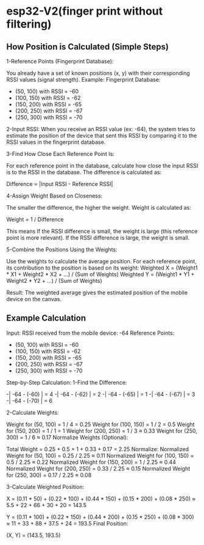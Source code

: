 # esp32-V2(finger print without filtering)

## How Position is Calculated (Simple Steps)
1-Reference Points (Fingerprint Database):

You already have a set of known positions (x, y) with their corresponding RSSI values (signal strength).
Example:
Fingerprint Database:
- (50, 100) with RSSI = -60
- (100, 150) with RSSI = -62
- (150, 200) with RSSI = -65
- (200, 250) with RSSI = -67
- (250, 300) with RSSI = -70
  
2-Input RSSI:
When you receive an RSSI value (ex: -64), the system tries to estimate the position of the device that sent this RSSI by comparing it to the RSSI values in the fingerprint database.

3-Find How Close Each Reference Point Is:

For each reference point in the database, calculate how close the input RSSI is to the RSSI in the database.
The difference is calculated as:

Difference = |Input RSSI - Reference RSSI|

4-Assign Weight Based on Closeness:

The smaller the difference, the higher the weight.
Weight is calculated as:

Weight = 1 / Difference

This means
If the RSSI difference is small, the weight is large (this reference point is more relevant).
If the RSSI difference is large, the weight is small.

5-Combine the Positions Using the Weights:

Use the weights to calculate the average position.
For each reference point, its contribution to the position is based on its weight:
Weighted X = (Weight1 * X1 + Weight2 * X2 + ...) / (Sum of Weights)
Weighted Y = (Weight1 * Y1 + Weight2 * Y2 + ...) / (Sum of Weights)

Result:
The weighted average gives the estimated position of the mobile device on the canvas.

## Example Calculation
Input:
RSSI received from the mobile device: -64
Reference Points:

- (50, 100) with RSSI = -60
- (100, 150) with RSSI = -62
- (150, 200) with RSSI = -65
- (200, 250) with RSSI = -67
- (250, 300) with RSSI = -70

Step-by-Step Calculation:
1-Find the Difference:


-| -64 - (-60) | = 4
-| -64 - (-62) | = 2
-| -64 - (-65) | = 1
-| -64 - (-67) | = 3
-| -64 - (-70) | = 6

2-Calculate Weights:

Weight for (50, 100) = 1 / 4 = 0.25
Weight for (100, 150) = 1 / 2 = 0.5
Weight for (150, 200) = 1 / 1 = 1
Weight for (200, 250) = 1 / 3 ≈ 0.33
Weight for (250, 300) = 1 / 6 ≈ 0.17
Normalize Weights (Optional):

Total Weight = 0.25 + 0.5 + 1 + 0.33 + 0.17 = 2.25
Normalize:
Normalized Weight for (50, 100) = 0.25 / 2.25 ≈ 0.11
Normalized Weight for (100, 150) = 0.5 / 2.25 ≈ 0.22
Normalized Weight for (150, 200) = 1 / 2.25 ≈ 0.44
Normalized Weight for (200, 250) = 0.33 / 2.25 ≈ 0.15
Normalized Weight for (250, 300) = 0.17 / 2.25 ≈ 0.08

3-Calculate Weighted Position:

X = (0.11 * 50) + (0.22 * 100) + (0.44 * 150) + (0.15 * 200) + (0.08 * 250)
  ≈ 5.5 + 22 + 66 + 30 + 20 = 143.5

Y = (0.11 * 100) + (0.22 * 150) + (0.44 * 200) + (0.15 * 250) + (0.08 * 300)
  ≈ 11 + 33 + 88 + 37.5 + 24 = 193.5
Final Position:

(X, Y) = (143.5, 193.5)




